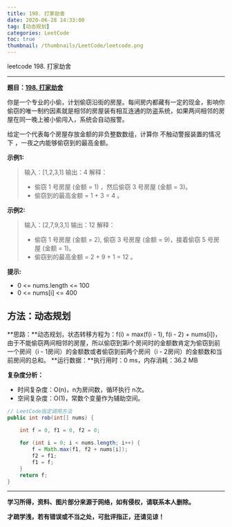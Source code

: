 ```yaml
---
title: 198. 打家劫舍
date: 2020-06-28 14:33:00
tag: [动态规划]
categories: LeetCode
toc: true
thumbnail: /thumbnails/LeetCode/leetcode.png
---
```


leetcode 198. 打家劫舍

<!--more-->

---

**题目：[198. 打家劫舍](https://leetcode-cn.com/problems/house-robber/)**

你是一个专业的小偷，计划偷窃沿街的房屋。每间房内都藏有一定的现金，影响你偷窃的唯一制约因素就是相邻的房屋装有相互连通的防盗系统，如果两间相邻的房屋在同一晚上被小偷闯入，系统会自动报警。

给定一个代表每个房屋存放金额的非负整数数组，计算你 不触动警报装置的情况下 ，一夜之内能够偷窃到的最高金额。

**示例1:**

> 输入：[1,2,3,1]
> 输出：4
> 解释：
> * 偷窃 1 号房屋 (金额 = 1) ，然后偷窃 3 号房屋 (金额 = 3)。
> * 偷窃到的最高金额 = 1 + 3 = 4 。

**示例2:**

> 输入：[2,7,9,3,1]
> 输出：12
> 解释：
>
> * 偷窃 1 号房屋 (金额 = 2), 偷窃 3 号房屋 (金额 = 9)，接着偷窃 5 号房屋 (金额 = 1)。
> * 偷窃到的最高金额 = 2 + 9 + 1 = 12 。

**提示:**

* 0 <= nums.length <= 100
* 0 <= nums[i] <= 400

## 方法：动态规划

**思路：**动态规划，状态转移方程为：f(i) = max(f(i - 1), f(i - 2) + nums[i])，由于不能偷窃两间相邻的房屋，所以偷窃到第i个房间时的金额数肯定为偷窃到前一个房间（i - 1房间）的金额数或者偷窃到前两个房间（i - 2房间）的金额数和当前房间的总和。
**运行数据：**执行用时：0 ms，内存消耗：36.2 MB

**复杂度分析：**

* 时间复杂度：O(n)，n为房间数，循环执行 n次。
* 空间复杂度：O(1)，常数个变量作为辅助空间。

```java
// LeetCode指定调用方法 
public int rob(int[] nums) {
		
    int f = 0, f1 = 0, f2 = 0;

    for (int i = 0; i < nums.length; i++) {
        f = Math.max(f1, f2 + nums[i]);
        f2 = f1;
        f1 = f;
    }
    return f;
}
```

---

**学习所得，资料、图片部分来源于网络，如有侵权，请联系本人删除。**

**才疏学浅，若有错误或不当之处，可批评指正，还请见谅！**
